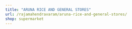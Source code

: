 ```yaml
---
title: "ARUNA RICE AND GENERAL STORES"
url: /rajamahendravaram/aruna-rice-and-general-stores/
shop: supermarket
---
```

